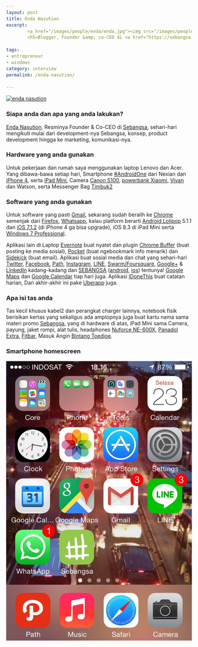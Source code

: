 ```yaml
---
layout: post
title: Enda Nasution
excerpt:
        <a href="/images/people/enda/enda.jpg"><img src="/images/people/enda/enda.jpg" alt="enda nasution" /></a>
        <h5>Blogger, Founder &amp; co-CEO di <a href="https://sebangsa.com">Sebangsa</a></h5>

tags:
- entrepreneur
- windows
category: interview
permalink: /enda-nasution/

---
```


<a href="/images/people/enda/enda.jpeg"><img src="/images/people/enda/enda.jpeg" alt="enda nasution" width="600" height="400" class="alignnone size-full wp-image-151" /></a>

<!--more-->

<h3>Siapa anda dan apa yang anda lakukan?</h3>

<a href="https://twitter.com/enda">Enda Nasution</a>, Resminya Founder & Co-CEO di <a href="https://sebangsa.com/">Sebangsa</a>, sehari-hari mengikuti mulai dari development-nya Sebangsa, konsep, product development hingga ke marketing, komunikasi-nya.

<h3>Hardware yang anda gunakan</h3>

Untuk pekerjaan dan rumah saya menggunakan laptop Lenovo dan Acer. Yang dibawa-bawa setiap hari, Smartphone <a href="https://android.com/one/">#AndroidOne</a> dari Nexian dan <a href="https://en.wikipedia.org/wiki/IPhone_4">iPhone 4</a>, serta <a href="https://en.wikipedia.org/wiki/IPad_Mini">iPad Mini</a>, Camera <a href="https://en.wikipedia.org/wiki/Canon_PowerShot_S100">Canon S100</a>, <a href="http://www.mi.com/id/mipowerbank/">powerbank Xiaomi</a>, <a href="http://www.vivanpowerbank.com/">Vivan</a> dan Watson, serta Messenger Bag <a href="http://www.timbuk2.com/">Timbuk2</a>

<h3>Software yang anda gunakan</h3>

Untuk software yang pasti <a href="https://gmail.com/">Gmail</a>, sekarang sudah beralih ke <a href="https://www.google.com/chrome/">Chrome</a> semenjak dari <a href="https://www.mozilla.org/en-US/firefox/new/">Firefox</a>, <a href="https://www.whatsapp.com/">Whatsapp</a>, kalau platform berarti <a href="https://www.android.com/versions/lollipop-5-0/">Android Lolipop</a> 5.1.1 dan <a href="https://en.wikipedia.org/wiki/IOS_7">iOS 7.1.2</a> (di iPhone 4 ga bisa upgrade), iOS 8.3 di iPad Mini serta <a href="https://en.wikipedia.org/wiki/Windows_7">Windows 7 Professional</a>.

Aplikasi lain di Laptop <a href="https://evernote.com/">Evernote</a> buat nyatet dan plugin <a href="https://chrome.google.com/webstore/detail/buffer/noojglkidnpfjbincgijbaiedldjfbhh?hl=en">Chrome Buffer</a> (buat posting ke media sosial), <a href="https://chrome.google.com/webstore/detail/pocket/mjcnijlhddpbdemagnpefmlkjdagkogk?hl=en">Pocket</a> (buat ngebookmark info menarik) dan <a href="http://www.getsidekick.com/">Sidekick</a> (buat email). Aplikasi buat sosial media dan chat yang sehari-hari <a href="https://twitter.com/enda">Twitter</a>, <a href="https://id-id.facebook.com/endanasution">Facebook</a>, <a href="https://path.com/">Path</a>, <a href="https://instagram.com/">Instagram</a>, <a href="http://line.me/en/">LINE</a>, <a href="https://www.swarmapp.com/">Swarm/Foursquare</a>, <a href="https://plus.google.com/">Google+</a> & <a href="https://www.linkedin.com/">LinkedIn</a> kadang-kadang dan <a href="https://sebangsa.com/">SEBANGSA</a> (<a href="https://play.google.com/store/apps/details?id=com.sebangsa.sebangsa">android</a>, <a href="https://itunes.apple.com/us/app/sebangsa/id903324257">ios</a>) tentunya! <a href="https://maps.google.com/">Google Maps</a> dan <a href="https://www.google.com/calendar">Google Calendar</a> tiap hari juga. Aplikasi <a href="https://idonethis.com/">IDoneThis</a> buat catatan harian, Dan akhir-akhir ini pake <a href="https://www.uber.com/">Uberapp</a> juga.

<h3>Apa isi tas anda</h3>

Tas kecil khusus kabel2 dan perangkat charger lainnya, notebook fisik berisikan kertas yang sekaligus ada amplopnya juga  buat kartu nama sama materi promo <a href="https://sebangsa.com/">Sebangsa</a>, yang di hardware di atas, iPad Mini sama Camera, payung, jaket rompi, alat tulis, headphones <a href="https://www.nuforce.com/index.php?option=com_k2&view=item&layout=item&id=12&Itemid=197">Nuforce NE-600X</a>, <a href="http://www.panadol.com/id/temukan-panadol-yang-tepat-untuk-anda/panadol-extra.html">Panadol Extra</a>, <a href="http://www.kalbestore.com/Product/Brand/Fitbar">Fitbar</a>, Masuk Angin <a href="https://id.wikipedia.org/wiki/Bintang_Toedjoe">Bintang Toedjoe</a>.

<h3>Smartphone homescreen</h3>

<a href="/images/people/enda/At74LLlARJe8rbcovRcvcvT-cdmhyvocGTFDEK2yi1DK.jpg"><img src="/images/people/enda/At74LLlARJe8rbcovRcvcvT-cdmhyvocGTFDEK2yi1DK.jpg" alt="enda nasution homescreen" /></a>
